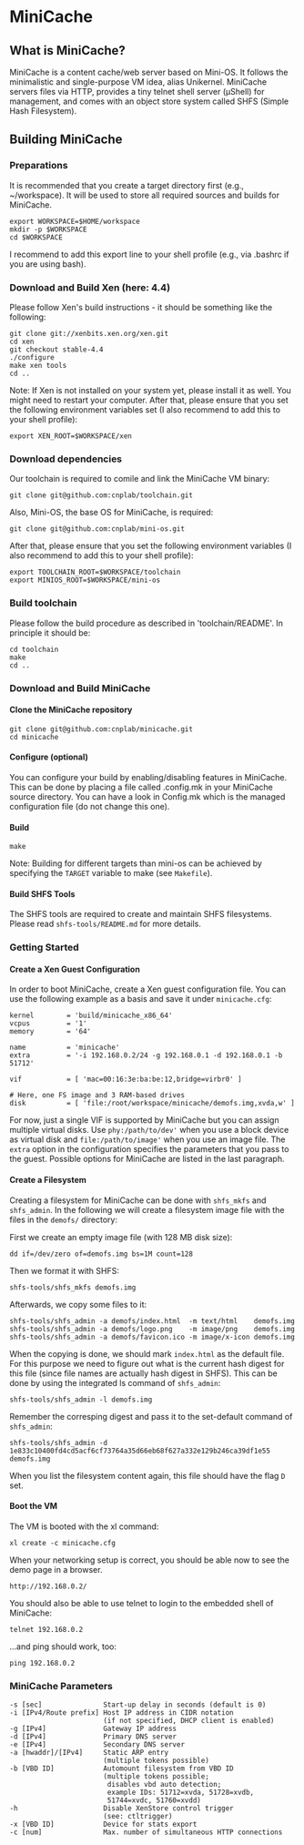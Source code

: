 MiniCache
=========

What is MiniCache?
------------------

MiniCache is a content cache/web server based on Mini-OS. It follows the
minimalistic and single-purpose VM idea, alias Unikernel. MiniCache servers
files via HTTP, provides a tiny telnet shell server (µShell) for management,
and comes with an object store system called SHFS (Simple Hash Filesystem).


Building MiniCache
------------------

### Preparations
It is recommended that you create a target directory first (e.g., ~/workspace).
It will be used to store all required sources and builds for MiniCache.

    export WORKSPACE=$HOME/workspace
    mkdir -p $WORKSPACE
    cd $WORKSPACE

I recommend to add this export line to your shell profile (e.g., via .bashrc if
you are using bash).


### Download and Build Xen (here: 4.4)
Please follow Xen's build instructions - it should be something like the
following:

    git clone git://xenbits.xen.org/xen.git
    cd xen
    git checkout stable-4.4
    ./configure
    make xen tools
    cd ..

Note: If Xen is not installed on your system yet, please install it as well.
You might need to restart your computer.
After that, please ensure that you set the following environment variables set
(I also recommend to add this to your shell profile):

    export XEN_ROOT=$WORKSPACE/xen


### Download dependencies
Our toolchain is required to comile and link the MiniCache VM binary:

    git clone git@github.com:cnplab/toolchain.git

Also, Mini-OS, the base OS for MiniCache, is required:

    git clone git@github.com:cnplab/mini-os.git

After that, please ensure that you set the following environment variables
(I also recommend to add this to your shell profile):

    export TOOLCHAIN_ROOT=$WORKSPACE/toolchain
    export MINIOS_ROOT=$WORKSPACE/mini-os


### Build toolchain
Please follow the build procedure as described in 'toolchain/README'.
In principle it should be:

    cd toolchain
    make
    cd ..


### Download and Build MiniCache
#### Clone the MiniCache repository

    git clone git@github.com:cnplab/minicache.git
    cd minicache

#### Configure (optional)
You can configure your build by enabling/disabling features in MiniCache.
This can be done by placing a file called .config.mk in your MiniCache
source directory. You can have a look in Config.mk which is the managed
configuration file (do not change this one).

#### Build

    make

Note: Building for different targets than mini-os can be achieved by
specifying the ```TARGET``` variable to make (see ```Makefile```).


#### Build SHFS Tools
The SHFS tools are required to create and maintain SHFS filesystems.
Please read ```shfs-tools/README.md``` for more details.


### Getting Started

#### Create a Xen Guest Configuration
In order to boot MiniCache, create a Xen guest configuration file. You can use the
following example as a basis and save it under ```minicache.cfg```:

    kernel        = 'build/minicache_x86_64'
    vcpus         = '1'
    memory        = '64'

    name          = 'minicache'
    extra         = '-i 192.168.0.2/24 -g 192.168.0.1 -d 192.168.0.1 -b 51712'

    vif           = [ 'mac=00:16:3e:ba:be:12,bridge=virbr0' ]

    # Here, one FS image and 3 RAM-based drives
    disk          = [ 'file:/root/workspace/minicache/demofs.img,xvda,w' ]

For now, just a single VIF is supported by MiniCache but you can assign
multiple virtual disks. Use ```phy:/path/to/dev'``` when you use a block
device as virtual disk and ```file:/path/to/image'``` when you use an
image file.
The `extra` option in the configuration specifies the parameters
that you pass to the guest. Possible options for MiniCache are listed
in the last paragraph.

#### Create a Filesystem
Creating a filesystem for MiniCache can be done with ```shfs_mkfs```
and ```shfs_admin```. In the following we will create a filesystem image
file with the files in the ```demofs/``` directory:

First we create an empty image file (with 128 MB disk size):

    dd if=/dev/zero of=demofs.img bs=1M count=128

Then we format it with SHFS:

    shfs-tools/shfs_mkfs demofs.img
    
Afterwards, we copy some files to it:
 
    shfs-tools/shfs_admin -a demofs/index.html  -m text/html    demofs.img
    shfs-tools/shfs_admin -a demofs/logo.png    -m image/png    demofs.img
    shfs-tools/shfs_admin -a demofs/favicon.ico -m image/x-icon demofs.img

When the copying is done, we should mark ```index.html``` as the default
file. For this purpose we need to figure out what is the current hash digest
for this file (since file names are actually hash digest in SHFS).
This can be done by using the integrated ls command of ```shfs_admin```:

    shfs-tools/shfs_admin -l demofs.img

Remember the corresping digest and pass it to the set-default command
of ```shfs_admin```:

    shfs-tools/shfs_admin -d 1e833c10400fd4cd5acf6cf73764a35d66eb68f627a332e129b246ca39df1e55 demofs.img

When you list the filesystem content again, this file should have the
flag ```D``` set.

#### Boot the VM
The VM is booted with the xl command:

    xl create -c minicache.cfg


When your networking setup is correct, you should be able now to see
the demo page in a browser.

    http://192.168.0.2/

You should also be able to use telnet to login to the embedded shell
of MiniCache:

    telnet 192.168.0.2

...and ping should work, too:

    ping 192.168.0.2


### MiniCache Parameters

    -s [sec]               Start-up delay in seconds (default is 0)
    -i [IPv4/Route prefix] Host IP address in CIDR notation
                           (if not specified, DHCP client is enabled)
    -g [IPv4]              Gateway IP address
    -d [IPv4]              Primary DNS server
    -e [IPv4]              Secondary DNS server
    -a [hwaddr]/[IPv4]     Static ARP entry
                           (multiple tokens possible)
    -b [VBD ID]            Automount filesystem from VBD ID
                           (multiple tokens possible;
                            disables vbd auto detection;
                            example IDs: 51712=xvda, 51728=xvdb,
                            51744=xvdc, 51760=xvdd)
    -h                     Disable XenStore control trigger
                           (see: ctltrigger)
    -x [VBD ID]            Device for stats export
    -c [num]               Max. number of simultaneous HTTP connections
